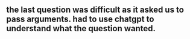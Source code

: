 ## the last question was difficult as it asked us to pass arguments. had to use chatgpt to understand what the question wanted.
